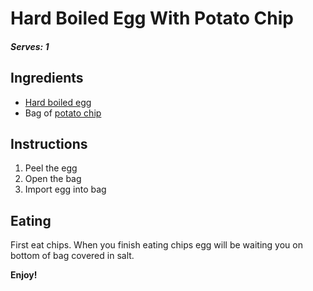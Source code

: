# Hard Boiled Egg With Potato Chip
#### *Serves: 1*

## Ingredients
* [Hard boiled egg](https://github.com/rikai/OpenYourMouth/search?utf8=%E2%9C%93&q=Hard+Boiled+Eggs)
* Bag of [potato chip](https://github.com/rikai/OpenYourMouth/search?utf8=%E2%9C%93&q=Potato+Chip)

## Instructions
1. Peel the egg
2. Open the bag
3. Import egg into bag

## Eating
First eat chips. When you finish eating chips egg will be waiting you on bottom of bag covered in salt.

**Enjoy!**
